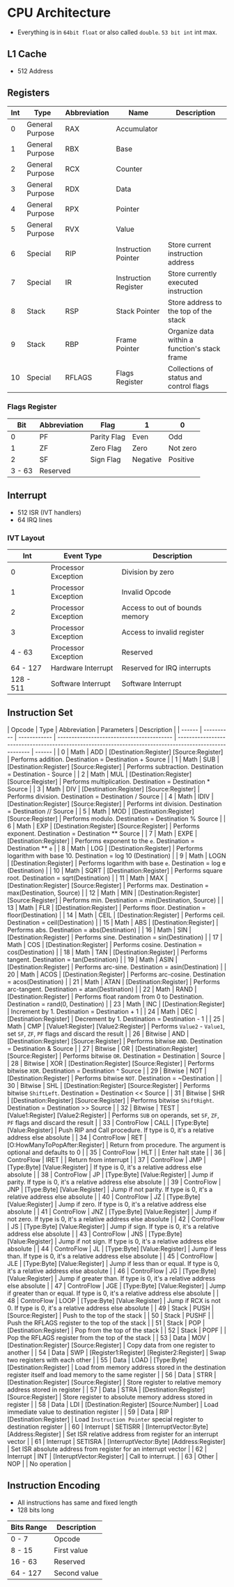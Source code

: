 # CPU Architecture

-   Everything is in `64bit float` or also called `double`. `53 bit int` int max.

## L1 Cache

-   512 Address

## Registers

| Int | Type            | Abbreviation | Name                 | Description                                   |
| --- | --------------- | ------------ | -------------------- | --------------------------------------------- |
| 0   | General Purpose | RAX          | Accumulator          |                                               |
| 1   | General Purpose | RBX          | Base                 |                                               |
| 2   | General Purpose | RCX          | Counter              |                                               |
| 3   | General Purpose | RDX          | Data                 |                                               |
| 4   | General Purpose | RPX          | Pointer              |                                               |
| 5   | General Purpose | RVX          | Value                |                                               |
| 6   | Special         | RIP          | Instruction Pointer  | Store current instruction address             |
| 7   | Special         | IR           | Instruction Register | Store currently executed instruction          |
| 8   | Stack           | RSP          | Stack Pointer        | Store address to the top of the stack         |
| 9   | Stack           | RBP          | Frame Pointer        | Organize data within a function's stack frame |
| 10  | Special         | RFLAGS       | Flags Register       | Collections of status and control flags       |

### Flags Register

| Bit    | Abbreviation | Flag        | 1        | 0        |
| ------ | ------------ | ----------- | -------- | -------- |
| 0      | PF           | Parity Flag | Even     | Odd      |
| 1      | ZF           | Zero Flag   | Zero     | Not zero |
| 2      | SF           | Sign Flag   | Negative | Positive |
| 3 - 63 | Reserved     |

## Interrupt

-   512 ISR (IVT handlers)
-   64 IRQ lines

### IVT Layout

| Int       | Event Type          | Description                    |
| --------- | ------------------- | ------------------------------ |
| 0         | Processor Exception | Division by zero               |
| 1         | Processor Exception | Invalid Opcode                 |
| 2         | Processor Exception | Access to out of bounds memory |
| 3         | Processor Exception | Access to invalid register     |
| 4 - 63    | Processor Exception | Reserved                       |
| 64 - 127  | Hardware Interrupt  | Reserved for IRQ interrupts    |
| 128 - 511 | Software Interrupt  | Software Interrupt             |

## Instruction Set

| Opcode | Type       | Abbreviation | Parameters                                | Description                                                                                             |
| ------ | ---------- | ------------ | ----------------------------------------- | ------------------------------------------------------------------------------------------------------- | ------ |
| 0      | Math       | ADD          | [Destination:Register] [Source:Register]  | Performs addition. Destination = Destination + Source                                                   |
| 1      | Math       | SUB          | [Destination:Register] [Source:Register]  | Performs subtraction. Destination = Destination - Source                                                |
| 2      | Math       | MUL          | [Destination:Register] [Source:Register]  | Performs multiplication. Destination = Destination \* Source                                            |
| 3      | Math       | DIV          | [Destination:Register] [Source:Register]  | Performs division. Destination = Destination / Source                                                   |
| 4      | Math       | IDIV         | [Destination:Register] [Source:Register]  | Performs int division. Destination = Destination // Source                                              |
| 5      | Math       | MOD          | [Destination:Register] [Source:Register]  | Performs modulo. Destination = Destination % Source                                                     |
| 6      | Math       | EXP          | [Destination:Register] [Source:Register]  | Performs exponent. Destination = Destination \*\* Source                                                |
| 7      | Math       | EXPE         | [Destination:Register]                    | Performs exponent to the `e`. Destination = Destination \*\* `e`                                        |
| 8      | Math       | LOG          | [Destination:Register]                    | Performs logarithm with base 10. Destination = log 10 (Destination)                                     |
| 9      | Math       | LOGN         | [Destination:Register]                    | Performs logarithm with base `e`. Destination = log e (Destination)                                     |
| 10     | Math       | SQRT         | [Destination:Register]                    | Performs square root. Destination = sqrt(Destination)                                                   |
| 11     | Math       | MAX          | [Destination:Register] [Source:Register]  | Performs max. Destination = max(Destination, Source)                                                    |
| 12     | Math       | MIN          | [Destination:Register] [Source:Register]  | Performs min. Destination = min(Destination, Source)                                                    |
| 13     | Math       | FLR          | [Destination:Register]                    | Performs floor. Destination = floor(Destination)                                                        |
| 14     | Math       | CEIL         | [Destination:Register]                    | Performs ceil. Destination = ceil(Destination)                                                          |
| 15     | Math       | ABS          | [Destination:Register]                    | Performs abs. Destination = abs(Destination)                                                            |
| 16     | Math       | SIN          | [Destination:Register]                    | Performs sine. Destination = sin(Destination)                                                           |
| 17     | Math       | COS          | [Destination:Register]                    | Performs cosine. Destination = cos(Destination)                                                         |
| 18     | Math       | TAN          | [Destination:Register]                    | Performs tangent. Destination = tan(Destination)                                                        |
| 19     | Math       | ASIN         | [Destination:Register]                    | Performs arc-sine. Destination = asin(Destination)                                                      |
| 20     | Math       | ACOS         | [Destination:Register]                    | Performs arc-cosine. Destination = acos(Destination)                                                    |
| 21     | Math       | ATAN         | [Destination:Register]                    | Performs arc-tangent. Destination = atan(Destination)                                                   |
| 22     | Math       | RAND         | [Destination:Register]                    | Performs float random from 0 to Destination. Destination = rand(0, Destination)                         |
| 23     | Math       | INC          | [Destination:Register]                    | Increment by 1. Destination = Destination + 1                                                           |
| 24     | Math       | DEC          | [Destination:Register]                    | Decrement by 1. Destination = Destination - 1                                                           |
| 25     | Math       | CMP          | [Value1:Register] [Value2:Register]       | Performs `Value2` - `Value1`, set `SF`, `ZF`, `PF` flags and discard the result                         |
| 26     | Bitwise    | AND          | [Destination:Register] [Source:Register]  | Performs bitwise `AND`. Destination = Destination & Source                                              |
| 27     | Bitwise    | OR           | [Destination:Register] [Source:Register]  | Performs bitwise `OR`. Destination = Destination                                                        | Source |
| 28     | Bitwise    | XOR          | [Destination:Register] [Source:Register]  | Performs bitwise `XOR`. Destination = Destination ^ Source                                              |
| 29     | Bitwise    | NOT          | [Destination:Register]                    | Performs bitwise `NOT`. Destination = ~Destination                                                      |
| 30     | Bitwise    | SHL          | [Destination:Register] [Source:Register]  | Performs bitwise `ShiftLeft`. Destination = Destination << Source                                       |
| 31     | Bitwise    | SHR          | [Destination:Register] [Source:Register]  | Performs bitwise `ShiftRight`. Destination = Destination >> Source                                      |
| 32     | Bitwise    | TEST         | [Value1:Register] [Value2:Register]       | Performs `SUB` on operands, set `SF`, `ZF`, `PF` flags and discard the result                           |
| 33     | ControFlow | CALL         | [Type:Byte] [Value:Register]              | Push RIP and Call procedure. If type is 0, it's a relative address else absolute                        |
| 34     | ControFlow | RET          | [O:HowManyToPopAfter:Register]            | Return from procedure. The argument is optional and defaults to 0                                       |
| 35     | ControFlow | HLT          |                                           | Enter halt state                                                                                        |
| 36     | ControFlow | IRET         |                                           | Return from interrupt                                                                                   |
| 37     | ControFlow | JMP          | [Type:Byte] [Value:Register]              | If type is 0, it's a relative address else absolute                                                     |
| 38     | ControFlow | JP           | [Type:Byte] [Value:Register]              | Jump if parity. If type is 0, it's a relative address else absolute                                     |
| 39     | ControFlow | JNP          | [Type:Byte] [Value:Register]              | Jump if not parity. If type is 0, it's a relative address else absolute                                 |
| 40     | ControFlow | JZ           | [Type:Byte] [Value:Register]              | Jump if zero. If type is 0, it's a relative address else absolute                                       |
| 41     | ControFlow | JNZ          | [Type:Byte] [Value:Register]              | Jump if not zero. If type is 0, it's a relative address else absolute                                   |
| 42     | ControFlow | JS           | [Type:Byte] [Value:Register]              | Jump if sign. If type is 0, it's a relative address else absolute                                       |
| 43     | ControFlow | JNS          | [Type:Byte] [Value:Register]              | Jump if not sign. If type is 0, it's a relative address else absolute                                   |
| 44     | ControFlow | JL           | [Type:Byte] [Value:Register]              | Jump if less than. If type is 0, it's a relative address else absolute                                  |
| 45     | ControFlow | JLE          | [Type:Byte] [Value:Register]              | Jump if less than or equal. If type is 0, it's a relative address else absolute                         |
| 46     | ControFlow | JG           | [Type:Byte] [Value:Register]              | Jump if greater than. If type is 0, it's a relative address else absolute                               |
| 47     | ControFlow | JGE          | [Type:Byte] [Value:Register]              | Jump if greater than or equal. If type is 0, it's a relative address else absolute                      |
| 48     | ControFlow | LOOP         | [Type:Byte] [Value:Register]              | Jump if RCX is not 0. If type is 0, it's a relative address else absolute                               |
| 49     | Stack      | PUSH         | [Source:Register]                         | Push to the top of the stack                                                                            |
| 50     | Stack      | PUSHF        |                                           | Push the RFLAGS register to the top of the stack                                                        |
| 51     | Stack      | POP          | [Destination:Register]                    | Pop from the top of the stack                                                                           |
| 52     | Stack      | POPF         |                                           | Pop the RFLAGS register from the top of the stack                                                       |
| 53     | Data       | MOV          | [Destination:Register] [Source:Register]  | Copy data from one register to another                                                                  |
| 54     | Data       | SWP          | [Register1:Register] [Register2:Register] | Swap two registers with each other                                                                      |
| 55     | Data       | LOAD         | [Type:Byte] [Destination:Register]        | Load from memory address stored in the destination register itself and load memory to the same register |
| 56     | Data       | STRR         | [Destination:Register] [Source:Register]  | Store register to relative memory address stored in register                                            |
| 57     | Data       | STRA         | [Destination:Register] [Source:Register]  | Store register to absolute memory address stored in register                                            |
| 58     | Data       | LDI          | [Destination:Register] [Source:Number]    | Load immediate value to destination register                                                            |
| 59     | Data       | RIP          | [Destination:Register]                    | Load `Instruction Pointer` special register to destination register                                     |
| 60     | Interrupt  | SETISRR      | [InterruptVector:Byte] [Address:Register] | Set ISR relative address from register for an interrupt vector                                          |
| 61     | Interrupt  | SETISRA      | [InterruptVector:Byte] [Address:Register] | Set ISR absolute address from register for an interrupt vector                                          |
| 62     | Interrupt  | INT          | [InteruptVector:Register]                 | Call to interrupt.                                                                                      |
| 63     | Other      | NOP          |                                           | No operation                                                                                            |

## Instruction Encoding

-   All instructions has same and fixed length
-   128 bits long

| Bits Range | Description  |
| ---------- | ------------ |
| 0 - 7      | Opcode       |
| 8 - 15     | First value  |
| 16 - 63    | Reserved     |
| 64 - 127   | Second value |
